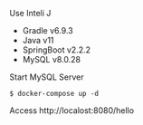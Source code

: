 Use Inteli J

* Gradle v6.9.3
* Java v11
* SpringBoot v2.2.2
* MySQL v8.0.28

Start MySQL Server
```shell
$ docker-compose up -d
```

Access http://localost:8080/hello